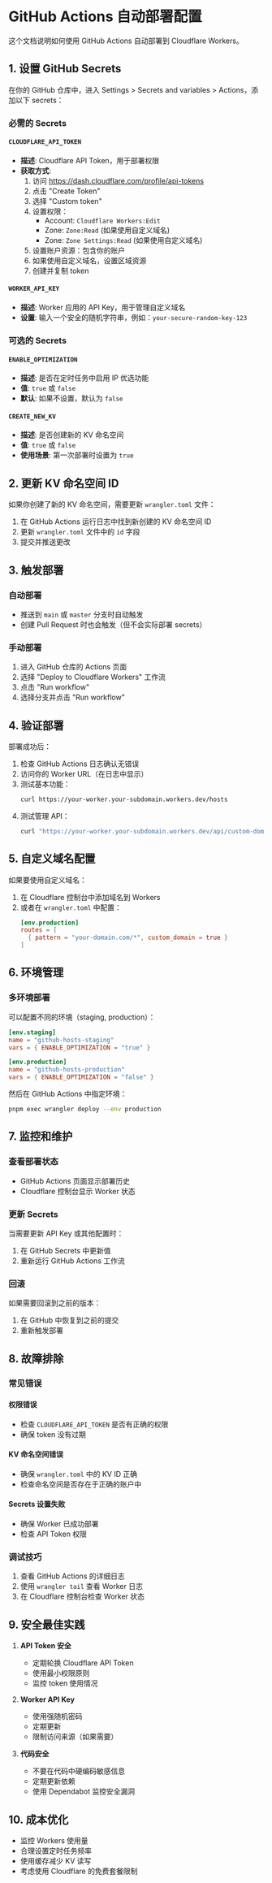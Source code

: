 # GitHub Actions 自动部署配置

这个文档说明如何使用 GitHub Actions 自动部署到 Cloudflare Workers。

## 1. 设置 GitHub Secrets

在你的 GitHub 仓库中，进入 Settings > Secrets and variables > Actions，添加以下 secrets：

### 必需的 Secrets

#### `CLOUDFLARE_API_TOKEN`
- **描述**: Cloudflare API Token，用于部署权限
- **获取方式**:
  1. 访问 https://dash.cloudflare.com/profile/api-tokens
  2. 点击 "Create Token" 
  3. 选择 "Custom token"
  4. 设置权限：
     - Account: `Cloudflare Workers:Edit`
     - Zone: `Zone:Read` (如果使用自定义域名)
     - Zone: `Zone Settings:Read` (如果使用自定义域名)
  5. 设置账户资源：包含你的账户
  6. 如果使用自定义域名，设置区域资源
  7. 创建并复制 token

#### `WORKER_API_KEY`
- **描述**: Worker 应用的 API Key，用于管理自定义域名
- **设置**: 输入一个安全的随机字符串，例如：`your-secure-random-key-123`

### 可选的 Secrets

#### `ENABLE_OPTIMIZATION`
- **描述**: 是否在定时任务中启用 IP 优选功能
- **值**: `true` 或 `false`
- **默认**: 如果不设置，默认为 `false`

#### `CREATE_NEW_KV`
- **描述**: 是否创建新的 KV 命名空间
- **值**: `true` 或 `false`
- **使用场景**: 第一次部署时设置为 `true`

## 2. 更新 KV 命名空间 ID

如果你创建了新的 KV 命名空间，需要更新 `wrangler.toml` 文件：

1. 在 GitHub Actions 运行日志中找到新创建的 KV 命名空间 ID
2. 更新 `wrangler.toml` 文件中的 `id` 字段
3. 提交并推送更改

## 3. 触发部署

### 自动部署
- 推送到 `main` 或 `master` 分支时自动触发
- 创建 Pull Request 时也会触发（但不会实际部署 secrets）

### 手动部署
1. 进入 GitHub 仓库的 Actions 页面
2. 选择 "Deploy to Cloudflare Workers" 工作流
3. 点击 "Run workflow"
4. 选择分支并点击 "Run workflow"

## 4. 验证部署

部署成功后：

1. 检查 GitHub Actions 日志确认无错误
2. 访问你的 Worker URL（在日志中显示）
3. 测试基本功能：
   ```bash
   curl https://your-worker.your-subdomain.workers.dev/hosts
   ```
4. 测试管理 API：
   ```bash
   curl "https://your-worker.your-subdomain.workers.dev/api/custom-domains?key=YOUR_API_KEY"
   ```

## 5. 自定义域名配置

如果要使用自定义域名：

1. 在 Cloudflare 控制台中添加域名到 Workers
2. 或者在 `wrangler.toml` 中配置：
   ```toml
   [env.production]
   routes = [
     { pattern = "your-domain.com/*", custom_domain = true }
   ]
   ```

## 6. 环境管理

### 多环境部署
可以配置不同的环境（staging, production）：

```toml
[env.staging]
name = "github-hosts-staging"
vars = { ENABLE_OPTIMIZATION = "true" }

[env.production]
name = "github-hosts-production"
vars = { ENABLE_OPTIMIZATION = "false" }
```

然后在 GitHub Actions 中指定环境：
```bash
pnpm exec wrangler deploy --env production
```

## 7. 监控和维护

### 查看部署状态
- GitHub Actions 页面显示部署历史
- Cloudflare 控制台显示 Worker 状态

### 更新 Secrets
当需要更新 API Key 或其他配置时：
1. 在 GitHub Secrets 中更新值
2. 重新运行 GitHub Actions 工作流

### 回滚
如果需要回滚到之前的版本：
1. 在 GitHub 中恢复到之前的提交
2. 重新触发部署

## 8. 故障排除

### 常见错误

#### 权限错误
- 检查 `CLOUDFLARE_API_TOKEN` 是否有正确的权限
- 确保 token 没有过期

#### KV 命名空间错误
- 确保 `wrangler.toml` 中的 KV ID 正确
- 检查命名空间是否存在于正确的账户中

#### Secrets 设置失败
- 确保 Worker 已成功部署
- 检查 API Token 权限

### 调试技巧
1. 查看 GitHub Actions 的详细日志
2. 使用 `wrangler tail` 查看 Worker 日志
3. 在 Cloudflare 控制台检查 Worker 状态

## 9. 安全最佳实践

1. **API Token 安全**
   - 定期轮换 Cloudflare API Token
   - 使用最小权限原则
   - 监控 token 使用情况

2. **Worker API Key**
   - 使用强随机密码
   - 定期更新
   - 限制访问来源（如果需要）

3. **代码安全**
   - 不要在代码中硬编码敏感信息
   - 定期更新依赖
   - 使用 Dependabot 监控安全漏洞

## 10. 成本优化

- 监控 Workers 使用量
- 合理设置定时任务频率
- 使用缓存减少 KV 读写
- 考虑使用 Cloudflare 的免费套餐限制

